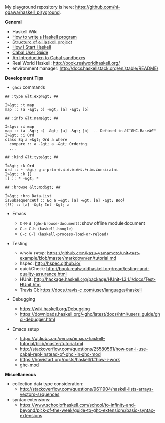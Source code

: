 <!--
{
  "title": "Haskell Starter",
  "date": "2016-03-18T18:09:12.000Z",
  "category": "",
  "tags": [
    "haskell",
    "starter"
  ],
  "draft": false
}
-->

My playground repository is here: https://github.com/hi-ogawa/haskell_playground.

__General__

- Haskell Wiki
 - [How to write a Haskell program](https://wiki.haskell.org/How_to_write_a_Haskell_program)
 - [Structure of a Haskell project](https://wiki.haskell.org/Structure_of_a_Haskell_project)
- [How I Start Haskell](https://howistart.org/posts/haskell/1)
- [Cabal User Guide](https://www.haskell.org/cabal/users-guide/installing-packages.html)
- [An Introduction to Cabal sandboxes](http://coldwa.st/e/blog/2013-08-20-Cabal-sandbox.html)
- Real World Haskell: http://book.realworldhaskell.org/
- environment manager: http://docs.haskellstack.org/en/stable/README/


__Development Tips__

- `ghci` commands

```
## :type &lt;expr&gt; ##

Î»&gt; :t map
map :: (a -&gt; b) -&gt; [a] -&gt; [b]

## :info &lt;name&gt; ##

Î»&gt; :i map
map :: (a -&gt; b) -&gt; [a] -&gt; [b] 	-- Defined in â€˜GHC.Baseâ€™
Î»&gt; :i Ord
class Eq a =&gt; Ord a where
  compare :: a -&gt; a -&gt; Ordering
  ...

## :kind &lt;type&gt; ##

Î»&gt; :k Ord
Ord :: * -&gt; ghc-prim-0.4.0.0:GHC.Prim.Constraint
Î»&gt; :k []
[] :: * -&gt; *

## :browse &lt;mod&gt; ##

Î»&gt; :bro Data.List
isSubsequenceOf :: Eq a =&gt; [a] -&gt; [a] -&gt; Bool
(!!) :: [a] -&gt; Int -&gt; a
```

- Emacs
  - `C-M-d (ghc-browse-document)`: show offline module document
  - `C-c C-h (haskell-hoogle)`
  - `C-c C-l (haskell-process-load-or-reload)`

- Testing
  - whole setup: https://github.com/kazu-yamamoto/unit-test-example/blob/master/markdown/en/tutorial.md
  - hspec: http://hspec.github.io/
  - quickCheck: http://book.realworldhaskell.org/read/testing-and-quality-assurance.html
  - HUnit: http://hackage.haskell.org/package/HUnit-1.3.1.1/docs/Test-HUnit.html
  - Travis CI: https://docs.travis-ci.com/user/languages/haskell


- Debugging
  - https://wiki.haskell.org/Debugging
  - https://downloads.haskell.org/~ghc/latest/docs/html/users_guide/ghci-debugger.html

- Emacs setup
  - https://github.com/serras/emacs-haskell-tutorial/blob/master/tutorial.md
  - http://stackoverflow.com/questions/25580561/how-can-i-use-cabal-repl-instead-of-ghci-in-ghc-mod
  - https://howistart.org/posts/haskell/1#how-i-work
  - [ghc-mod](http://www.mew.org/~kazu/proj/ghc-mod/en/emacs.html)


__Miscellaneous__

- collection data type consideration:
  - http://stackoverflow.com/questions/9611904/haskell-lists-arrays-vectors-sequences
- syntax extensions:
  - https://www.schoolofhaskell.com/school/to-infinity-and-beyond/pick-of-the-week/guide-to-ghc-extensions/basic-syntax-extensions